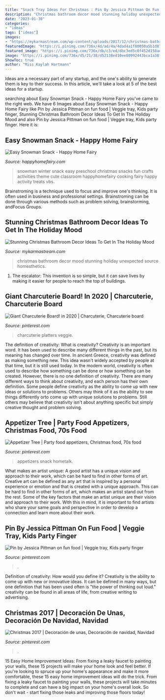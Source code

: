 ```yaml
---
title: "Snack Tray Ideas For Christmas : Pin By Jessica Pittman On Fun Food"
description: "Christmas bathroom decor mood stunning holiday unexpected source homesthetics"
date: "2023-01-30"
categories:
- "ideas"
tags: ["ideas"]
images:
- "https://mykarmastream.com/wp-content/uploads/2017/12/christmas-bathroom-decor8-.jpg"
featuredImage: "https://i.pinimg.com/736x/4d/ad/4a/4dad4a1f80050a5b1d8756a99caaffe1--trees-appetizer.jpg"
featured_image: "https://i.pinimg.com/736x/db/c3/ed/dbc3ed5c0f452d158ae21bde4f18fac5.jpg"
image: "https://i.pinimg.com/736x/d5/21/38/d52138ed10ee80992443bca1a38f3786.jpg"
ShowToc: true
author: "Miss Kaylah Hartmann"
---
```



Ideas are a necessary part of any startup, and the one's ability to generate them is key to their success. In this article, we'll take a look at 5 of the best ideas for a startup.

	

		
searching about Easy Snowman Snack - Happy Home Fairy you've came to the right web. We have 6 Images about Easy Snowman Snack - Happy Home Fairy like Pin by Jessica Pittman on fun food | Veggie tray, Kids party finger, Stunning Christmas Bathroom Decor Ideas To Get In The Holiday Mood and also Pin by Jessica Pittman on fun food | Veggie tray, Kids party finger. Here it is:
		
    
## Easy Snowman Snack - Happy Home Fairy

<img loading=lazy src="https://happyhomefairy.com/wp-content/uploads/2013/01/easy-snowman-snack-at-happyhomefairy-com-too-cute-fun-to-do-with-the-kids1.jpg" onerror="this.onerror=null;this.src='https://tse2.mm.bing.net/th?id=OIP.o0w5suIIvjrRnju3--mB0gHaLH&amp;pid=15.1';" alt="Easy Snowman Snack - Happy Home Fairy">

_Source: happyhomefairy.com_

>snowman winter snack easy preschool christmas snacks fun crafts activities theme cute classroom happyhomefairy cooking fairy happy activity treats vbs. 

	

Brainstroming is a technique used to focus and improve one's thinking. It is often used in business and professional settings. Brainstroming can be done through various methods such as problem solving, brainstorming, andFocus Groups.

    
## Stunning Christmas Bathroom Decor Ideas To Get In The Holiday Mood

<img loading=lazy src="https://mykarmastream.com/wp-content/uploads/2017/12/christmas-bathroom-decor8-.jpg" onerror="this.onerror=null;this.src='https://tse4.mm.bing.net/th?id=OIP.bVnRLdUYhJo67qL3ylblIwHaKr&amp;pid=15.1';" alt="Stunning Christmas Bathroom Decor Ideas To Get In The Holiday Mood">

_Source: mykarmastream.com_

>christmas bathroom decor mood stunning holiday unexpected source homesthetics. 

	

1. The escalator: This invention is so simple, but it can save lives by making it easier for people to reach the top of buildings.

    
## Giant Charcuterie Board! In 2020 | Charcuterie, Charcuterie Board

<img loading=lazy src="https://i.pinimg.com/736x/d5/21/38/d52138ed10ee80992443bca1a38f3786.jpg" onerror="this.onerror=null;this.src='https://tse2.mm.bing.net/th?id=OIP.nKjfbmXjviGbD-WOTrXemQHaOk&amp;pid=15.1';" alt="Giant Charcuterie Board! in 2020 | Charcuterie, Charcuterie board">

_Source: pinterest.com_

>charcuterie platters veggie. 

	

The definition of creativity: What is creativity?
Creativity is an important word. It has been used to describe many different things in the past, but its meaning has changed over time. In ancient Greece, creativity was defined as making something new. This idea wasn't widely accepted by people at that time, but it is still used today. In the modern world, creativity is often used to describe how something can be done or how something can be created. However, there is no one definition of creativity. There are many different ways to think about creativity, and each person has their own definition. Some people define creativity as the ability to come up with new ideas or solutions to problems. Others may think of it as the ability to see things differently orto come up with unique solutions to problems. Still others may believe that creativity isn't about anything specific but simply creative thought and problem solving.

    
## Appetizer Tree | Party Food Appetizers, Christmas Food, 70s Food

<img loading=lazy src="https://i.pinimg.com/736x/4d/ad/4a/4dad4a1f80050a5b1d8756a99caaffe1--trees-appetizer.jpg" onerror="this.onerror=null;this.src='https://tse2.mm.bing.net/th?id=OIP.Jzd2bRuBBS9pNtvGJ2EuOQHaJ3&amp;pid=15.1';" alt="Appetizer Tree | Party food appetizers, Christmas food, 70s food">

_Source: pinterest.com_

>appetizers snack hometalk. 

	

What makes an artist unique: A good artist has a unique vision and approach to their work, which can be hard to find in other forms of art.
Creative art can be defined as any art that is inspired by a personal experience or emotion and that is created with a unique approach. This can be hard to find in other forms of art, which makes an artist stand out from the rest. Some of the key factors that make an artist unique are their vision and approach to their work. With this in mind, it is important to find artists who share your same goals and perspective in order to develop a connection and learn more about their work.

    
## Pin By Jessica Pittman On Fun Food | Veggie Tray, Kids Party Finger

<img loading=lazy src="https://i.pinimg.com/736x/11/d1/e6/11d1e6b71c694bdb935695119166b7b1.jpg" onerror="this.onerror=null;this.src='https://tse2.mm.bing.net/th?id=OIP.NKGm39AQt3GH7zr8nC8RPAHaJ3&amp;pid=15.1';" alt="Pin by Jessica Pittman on fun food | Veggie tray, Kids party finger">

_Source: pinterest.com_

>. 

	

Definition of creativity: How would you define it?
Creativity is the ability to come up with new or innovative ideas. It can be defined in many ways, but one definition that has been used often is "the power of thinking out loud." creativity can be found in all areas of life, from creative writing to advertising.

    
## Christmas 2017 | Decoración De Unas, Decoración De Navidad, Navidad

<img loading=lazy src="https://i.pinimg.com/736x/db/c3/ed/dbc3ed5c0f452d158ae21bde4f18fac5.jpg" onerror="this.onerror=null;this.src='https://tse3.mm.bing.net/th?id=OIP.LkEQFQMESZwsiRFm9pBB6wHaJ3&amp;pid=15.1';" alt="Christmas 2017 | Decoración de unas, Decoración de navidad, Navidad">

_Source: pinterest.com_

>. 

	

15 Easy Home Improvement Ideas: From fixing a leaky faucet to painting your walls, these 15 projects will make your home look and feel better.
If you're looking to spruce up your home's appearance and make it more comfortable, these 15 easy home improvement ideas will do the trick. From fixing a leaky faucet to painting your walls, these projects will take minutes to complete and can have a big impact on your home's overall look. So don't wait - start fixing those leaks and improving those floors today!

